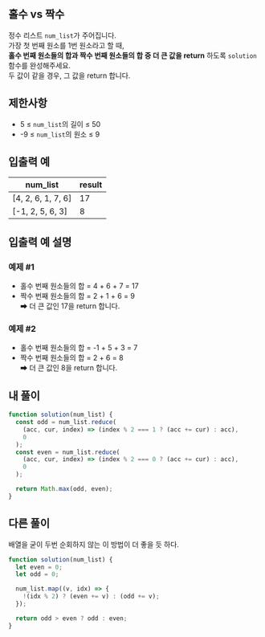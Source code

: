 ## 홀수 vs 짝수

정수 리스트 `num_list`가 주어집니다.  
가장 첫 번째 원소를 1번 원소라고 할 때,  
**홀수 번째 원소들의 합과 짝수 번째 원소들의 합 중 더 큰 값을 return** 하도록 `solution` 함수를 완성해주세요.  
두 값이 같을 경우, 그 값을 return 합니다.

## 제한사항

- 5 ≤ `num_list`의 길이 ≤ 50
- -9 ≤ `num_list`의 원소 ≤ 9

## 입출력 예

| num_list           | result |
| ------------------ | ------ |
| [4, 2, 6, 1, 7, 6] | 17     |
| [-1, 2, 5, 6, 3]   | 8      |

## 입출력 예 설명

### 예제 #1

- 홀수 번째 원소들의 합 = 4 + 6 + 7 = 17
- 짝수 번째 원소들의 합 = 2 + 1 + 6 = 9  
  ➡ 더 큰 값인 17을 return 합니다.

### 예제 #2

- 홀수 번째 원소들의 합 = -1 + 5 + 3 = 7
- 짝수 번째 원소들의 합 = 2 + 6 = 8  
  ➡ 더 큰 값인 8을 return 합니다.

## 내 풀이

```js
function solution(num_list) {
  const odd = num_list.reduce(
    (acc, cur, index) => (index % 2 === 1 ? (acc += cur) : acc),
    0
  );
  const even = num_list.reduce(
    (acc, cur, index) => (index % 2 === 0 ? (acc += cur) : acc),
    0
  );

  return Math.max(odd, even);
}
```

## 다른 풀이

배열을 굳이 두번 순회하지 않는 이 방법이 더 좋을 듯 하다.

```js
function solution(num_list) {
  let even = 0;
  let odd = 0;

  num_list.map((v, idx) => {
    !(idx % 2) ? (even += v) : (odd += v);
  });

  return odd > even ? odd : even;
}
```
